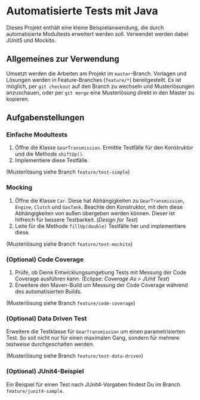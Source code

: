 # Automatisierte Tests mit Java

Dieses Projekt enthält eine kleine Beispielanwendung, die durch automatisierte Modultests erweitert werden soll. Verwendet werden dabei JUnit5 und Mockito.

## Allgemeines zur Verwendung

Umsetzt werden die Arbeiten am Projekt im `master`-Branch. Vorlagen und Lösungen werden in Feature-Branches (`feature/*`) bereitgestellt. Es ist möglich, per `git checkout` auf den Branch zu wechseln und Musterlösungen anzuschauen, oder per `git merge` eine Musterlösung direkt in den Master zu kopieren.

## Aufgabenstellungen

### Einfache Modultests

1. Öffne die Klasse `GearTransmission`. Ermittle Testfälle für den Konstruktor und die Methode `shiftUp()`.
2. Implementiere diese Testfälle.

(Musterlösung siehe Branch `feature/test-simple`)

### Mocking

1. Öffne die Klasse `Car`. Diese hat Abhängigkeiten zu `GearTransmission`, `Engine`, `Clutch` und `GasTank`. Beachte den Konstruktor, mit dem diese Abhängigkeiten von außen übergeben werden können. Dieser ist hilfreich für bessere Testbarkeit. (*Design for Test*)
2. Leite für die Methode `fillUp(double)` Testfälle her und implementiere diese.

(Musterlösung siehe Branch `feature/test-mockito`)

### (Optional) Code Coverage

1.  Prüfe, ob Deine Entwicklungsumgebung Tests mit Messung der Code Coverage ausführen kann. (Eclipse: *Coverage As > JUnit Test*)
2. Erweitere den Maven-Build um Messung der Code Coverage während des automatisierten Builds.

(Musterlösung siehe Branch `feature/code-coverage`)

### (Optional) Data Driven Test

Erweitere die Testklasse für `GearTransmission` um einen parametrisierten Test. So soll nicht nur für einen maximalen Gang, sondern für mehrere testweise durchgeschalten werden.

(Musterlösung siehe Branch `feature/test-data-driven`)

### (Optional) JUnit4-Beispiel

Ein Beispiel für einen Test nach JUnit4-Vorgaben findest Du im Branch `feature/junit4-sample`.